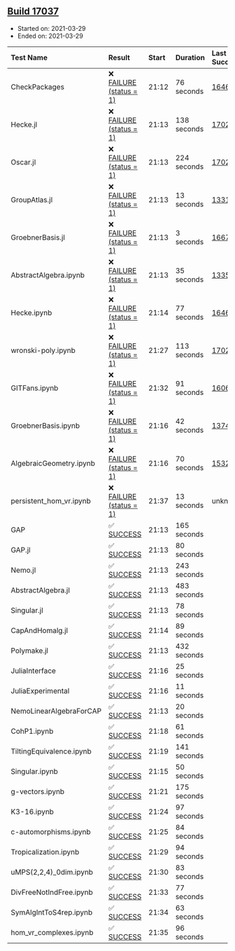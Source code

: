 ## [Build 17037](https://oscarci.mathematik.uni-kl.de/job/oscar/17037/)

* Started on: 2021-03-29
* Ended on: 2021-03-29

| Test Name    | Result | Start | Duration | Last Success | First Failure |
|:-------------|:-------|:------|:---------|:-------------|:--------------|
| CheckPackages | ❌ [FAILURE (status = 1)](https://oscarci.mathematik.uni-kl.de/job/oscar/17037/artifact/logs/build-17037/CheckPackages.log) | 21:12 | 76 seconds | [16463](https://oscarci.mathematik.uni-kl.de/job/oscar/16463/) | [16464](https://oscarci.mathematik.uni-kl.de/job/oscar/16464/) |
| Hecke.jl | ❌ [FAILURE (status = 1)](https://oscarci.mathematik.uni-kl.de/job/oscar/17037/artifact/logs/build-17037/Hecke.jl.log) | 21:13 | 138 seconds | [17022](https://oscarci.mathematik.uni-kl.de/job/oscar/17022/) | [17023](https://oscarci.mathematik.uni-kl.de/job/oscar/17023/) |
| Oscar.jl | ❌ [FAILURE (status = 1)](https://oscarci.mathematik.uni-kl.de/job/oscar/17037/artifact/logs/build-17037/Oscar.jl.log) | 21:13 | 224 seconds | [17022](https://oscarci.mathematik.uni-kl.de/job/oscar/17022/) | [17023](https://oscarci.mathematik.uni-kl.de/job/oscar/17023/) |
| GroupAtlas.jl | ❌ [FAILURE (status = 1)](https://oscarci.mathematik.uni-kl.de/job/oscar/17037/artifact/logs/build-17037/GroupAtlas.jl.log) | 21:13 | 13 seconds | [13311](https://oscarci.mathematik.uni-kl.de/job/oscar/13311/) | [13312](https://oscarci.mathematik.uni-kl.de/job/oscar/13312/) |
| GroebnerBasis.jl | ❌ [FAILURE (status = 1)](https://oscarci.mathematik.uni-kl.de/job/oscar/17037/artifact/logs/build-17037/GroebnerBasis.jl.log) | 21:13 | 3 seconds | [16676](https://oscarci.mathematik.uni-kl.de/job/oscar/16676/) | [16677](https://oscarci.mathematik.uni-kl.de/job/oscar/16677/) |
| AbstractAlgebra.ipynb | ❌ [FAILURE (status = 1)](https://oscarci.mathematik.uni-kl.de/job/oscar/17037/artifact/logs/build-17037/AbstractAlgebra.ipynb.log) | 21:13 | 35 seconds | [13355](https://oscarci.mathematik.uni-kl.de/job/oscar/13355/) | [13356](https://oscarci.mathematik.uni-kl.de/job/oscar/13356/) |
| Hecke.ipynb | ❌ [FAILURE (status = 1)](https://oscarci.mathematik.uni-kl.de/job/oscar/17037/artifact/logs/build-17037/Hecke.ipynb.log) | 21:14 | 77 seconds | [16463](https://oscarci.mathematik.uni-kl.de/job/oscar/16463/) | [16464](https://oscarci.mathematik.uni-kl.de/job/oscar/16464/) |
| wronski-poly.ipynb | ❌ [FAILURE (status = 1)](https://oscarci.mathematik.uni-kl.de/job/oscar/17037/artifact/logs/build-17037/wronski-poly.ipynb.log) | 21:27 | 113 seconds | [17026](https://oscarci.mathematik.uni-kl.de/job/oscar/17026/) | [17027](https://oscarci.mathematik.uni-kl.de/job/oscar/17027/) |
| GITFans.ipynb | ❌ [FAILURE (status = 1)](https://oscarci.mathematik.uni-kl.de/job/oscar/17037/artifact/logs/build-17037/GITFans.ipynb.log) | 21:32 | 91 seconds | [16068](https://oscarci.mathematik.uni-kl.de/job/oscar/16068/) | [16069](https://oscarci.mathematik.uni-kl.de/job/oscar/16069/) |
| GroebnerBasis.ipynb | ❌ [FAILURE (status = 1)](https://oscarci.mathematik.uni-kl.de/job/oscar/17037/artifact/logs/build-17037/GroebnerBasis.ipynb.log) | 21:16 | 42 seconds | [13748](https://oscarci.mathematik.uni-kl.de/job/oscar/13748/) | [13749](https://oscarci.mathematik.uni-kl.de/job/oscar/13749/) |
| AlgebraicGeometry.ipynb | ❌ [FAILURE (status = 1)](https://oscarci.mathematik.uni-kl.de/job/oscar/17037/artifact/logs/build-17037/AlgebraicGeometry.ipynb.log) | 21:16 | 70 seconds | [15322](https://oscarci.mathematik.uni-kl.de/job/oscar/15322/) | [15323](https://oscarci.mathematik.uni-kl.de/job/oscar/15323/) |
| persistent_hom_vr.ipynb | ❌ [FAILURE (status = 1)](https://oscarci.mathematik.uni-kl.de/job/oscar/17037/artifact/logs/build-17037/persistent_hom_vr.ipynb.log) | 21:37 | 13 seconds | unknown | unknown |
| GAP | ✅ [SUCCESS](https://oscarci.mathematik.uni-kl.de/job/oscar/17037/artifact/logs/build-17037/GAP.log) | 21:13 | 165 seconds |  |  |
| GAP.jl | ✅ [SUCCESS](https://oscarci.mathematik.uni-kl.de/job/oscar/17037/artifact/logs/build-17037/GAP.jl.log) | 21:13 | 80 seconds |  |  |
| Nemo.jl | ✅ [SUCCESS](https://oscarci.mathematik.uni-kl.de/job/oscar/17037/artifact/logs/build-17037/Nemo.jl.log) | 21:13 | 243 seconds |  |  |
| AbstractAlgebra.jl | ✅ [SUCCESS](https://oscarci.mathematik.uni-kl.de/job/oscar/17037/artifact/logs/build-17037/AbstractAlgebra.jl.log) | 21:13 | 483 seconds |  |  |
| Singular.jl | ✅ [SUCCESS](https://oscarci.mathematik.uni-kl.de/job/oscar/17037/artifact/logs/build-17037/Singular.jl.log) | 21:13 | 78 seconds |  |  |
| CapAndHomalg.jl | ✅ [SUCCESS](https://oscarci.mathematik.uni-kl.de/job/oscar/17037/artifact/logs/build-17037/CapAndHomalg.jl.log) | 21:14 | 89 seconds |  |  |
| Polymake.jl | ✅ [SUCCESS](https://oscarci.mathematik.uni-kl.de/job/oscar/17037/artifact/logs/build-17037/Polymake.jl.log) | 21:13 | 432 seconds |  |  |
| JuliaInterface | ✅ [SUCCESS](https://oscarci.mathematik.uni-kl.de/job/oscar/17037/artifact/logs/build-17037/JuliaInterface.log) | 21:16 | 25 seconds |  |  |
| JuliaExperimental | ✅ [SUCCESS](https://oscarci.mathematik.uni-kl.de/job/oscar/17037/artifact/logs/build-17037/JuliaExperimental.log) | 21:16 | 11 seconds |  |  |
| NemoLinearAlgebraForCAP | ✅ [SUCCESS](https://oscarci.mathematik.uni-kl.de/job/oscar/17037/artifact/logs/build-17037/NemoLinearAlgebraForCAP.log) | 21:13 | 20 seconds |  |  |
| CohP1.ipynb | ✅ [SUCCESS](https://oscarci.mathematik.uni-kl.de/job/oscar/17037/artifact/logs/build-17037/CohP1.ipynb.log) | 21:18 | 61 seconds |  |  |
| TiltingEquivalence.ipynb | ✅ [SUCCESS](https://oscarci.mathematik.uni-kl.de/job/oscar/17037/artifact/logs/build-17037/TiltingEquivalence.ipynb.log) | 21:19 | 141 seconds |  |  |
| Singular.ipynb | ✅ [SUCCESS](https://oscarci.mathematik.uni-kl.de/job/oscar/17037/artifact/logs/build-17037/Singular.ipynb.log) | 21:15 | 50 seconds |  |  |
| g-vectors.ipynb | ✅ [SUCCESS](https://oscarci.mathematik.uni-kl.de/job/oscar/17037/artifact/logs/build-17037/g-vectors.ipynb.log) | 21:21 | 175 seconds |  |  |
| K3-16.ipynb | ✅ [SUCCESS](https://oscarci.mathematik.uni-kl.de/job/oscar/17037/artifact/logs/build-17037/K3-16.ipynb.log) | 21:24 | 97 seconds |  |  |
| c-automorphisms.ipynb | ✅ [SUCCESS](https://oscarci.mathematik.uni-kl.de/job/oscar/17037/artifact/logs/build-17037/c-automorphisms.ipynb.log) | 21:25 | 84 seconds |  |  |
| Tropicalization.ipynb | ✅ [SUCCESS](https://oscarci.mathematik.uni-kl.de/job/oscar/17037/artifact/logs/build-17037/Tropicalization.ipynb.log) | 21:29 | 94 seconds |  |  |
| uMPS(2,2,4)_0dim.ipynb | ✅ [SUCCESS](https://oscarci.mathematik.uni-kl.de/job/oscar/17037/artifact/logs/build-17037/uMPS-2-2-4-_0dim.ipynb.log) | 21:30 | 83 seconds |  |  |
| DivFreeNotIndFree.ipynb | ✅ [SUCCESS](https://oscarci.mathematik.uni-kl.de/job/oscar/17037/artifact/logs/build-17037/DivFreeNotIndFree.ipynb.log) | 21:33 | 77 seconds |  |  |
| SymAlgIntToS4rep.ipynb | ✅ [SUCCESS](https://oscarci.mathematik.uni-kl.de/job/oscar/17037/artifact/logs/build-17037/SymAlgIntToS4rep.ipynb.log) | 21:34 | 63 seconds |  |  |
| hom_vr_complexes.ipynb | ✅ [SUCCESS](https://oscarci.mathematik.uni-kl.de/job/oscar/17037/artifact/logs/build-17037/hom_vr_complexes.ipynb.log) | 21:35 | 96 seconds |  |  |
